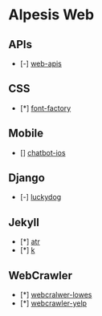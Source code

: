 Alpesis Web
==============================================================================

APIs
------------------------------------------------------------------------------

- [-] [web-apis](https://github.com/alpesis-web/web-apis)

CSS
------------------------------------------------------------------------------

- [*] [font-factory](https://github.com/alpesis-web/font-factory)

Mobile
------------------------------------------------------------------------------

- [] [chatbot-ios](https://github.com/alpesis-web/chatbot-ios)

Django
------------------------------------------------------------------------------

- [-] [luckydog](https://github.com/alpesis-web/luckydog)

Jekyll
------------------------------------------------------------------------------

- [*] [atr](https://github.com/alpesis-web/atr)
- [*] [k](https://github.com/alpesis-web/k)


WebCrawler
------------------------------------------------------------------------------

- [*] [webcralwer-lowes](https://github.com/alpesis-web/webcrawler-lowes)
- [*] [webcrawler-yelp](https://github.com/alpesis-web/webcrawler-yelp)
